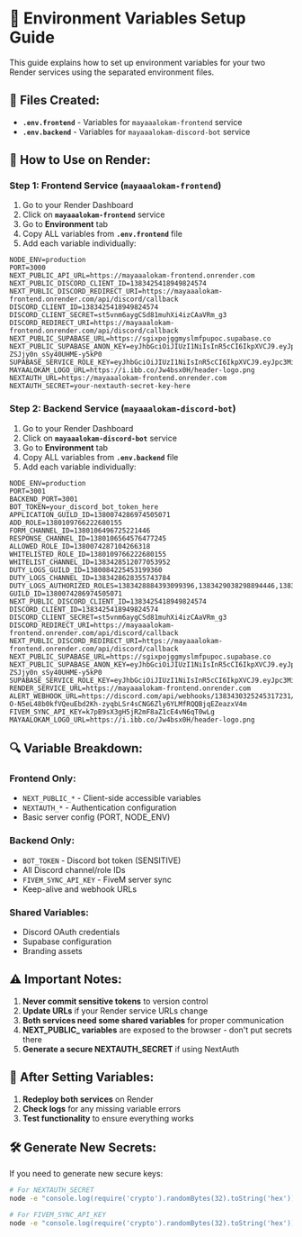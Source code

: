 # 🔧 Environment Variables Setup Guide

This guide explains how to set up environment variables for your two Render services using the separated environment files.

## 📁 **Files Created:**

- **`.env.frontend`** - Variables for `mayaaalokam-frontend` service
- **`.env.backend`** - Variables for `mayaaalokam-discord-bot` service

## 🚀 **How to Use on Render:**

### **Step 1: Frontend Service (`mayaaalokam-frontend`)**

1. Go to your Render Dashboard
2. Click on **`mayaaalokam-frontend`** service
3. Go to **Environment** tab
4. Copy ALL variables from **`.env.frontend`** file
5. Add each variable individually:

```
NODE_ENV=production
PORT=3000
NEXT_PUBLIC_API_URL=https://mayaaalokam-frontend.onrender.com
NEXT_PUBLIC_DISCORD_CLIENT_ID=1383425418949824574
NEXT_PUBLIC_DISCORD_REDIRECT_URI=https://mayaaalokam-frontend.onrender.com/api/discord/callback
DISCORD_CLIENT_ID=1383425418949824574
DISCORD_CLIENT_SECRET=st5vnm6aygCSd81muhXi4izCAaVRm_g3
DISCORD_REDIRECT_URI=https://mayaaalokam-frontend.onrender.com/api/discord/callback
NEXT_PUBLIC_SUPABASE_URL=https://sgixpojggmyslmfpupoc.supabase.co
NEXT_PUBLIC_SUPABASE_ANON_KEY=eyJhbGciOiJIUzI1NiIsInR5cCI6IkpXVCJ9.eyJpc3MiOiJzdXBhYmFzZSIsInJlZiI6InNnaXhwb2pnZ215c2xtZnB1cG9jIiwicm9sZSI6ImFub24iLCJpYXQiOjE3NDk1ODcwODcsImV4cCI6MjA2NTE2MzA4N30.PrQuQzdbkEgq1zS1Faj-ZSJjy0n_sSy40UHME-y5kP0
SUPABASE_SERVICE_ROLE_KEY=eyJhbGciOiJIUzI1NiIsInR5cCI6IkpXVCJ9.eyJpc3MiOiJzdXBhYmFzZSIsInJlZiI6InNnaXhwb2pnZ215c2xtZnB1cG9jIiwicm9sZSI6InNlcnZpY2Vfcm9sZSIsImlhdCI6MTc0OTU4NzA4NywiZXhwIjoyMDY1MTYzMDg3fQ.WnSjj8y0U4nJ3m4hyOVSnXnCeYDOQBpwCGbCSrRXy6E
MAYAALOKAM_LOGO_URL=https://i.ibb.co/Jw4bsx0H/header-logo.png
NEXTAUTH_URL=https://mayaaalokam-frontend.onrender.com
NEXTAUTH_SECRET=your-nextauth-secret-key-here
```

### **Step 2: Backend Service (`mayaaalokam-discord-bot`)**

1. Go to your Render Dashboard
2. Click on **`mayaaalokam-discord-bot`** service
3. Go to **Environment** tab
4. Copy ALL variables from **`.env.backend`** file
5. Add each variable individually:

```
NODE_ENV=production
PORT=3001
BACKEND_PORT=3001
BOT_TOKEN=your_discord_bot_token_here
APPLICATION_GUILD_ID=1380074286974505071
ADD_ROLE=1380109766222680155
FORM_CHANNEL_ID=1380106496725221446
RESPONSE_CHANNEL_ID=1380106564576477245
ALLOWED_ROLE_ID=1380074287104266318
WHITELISTED_ROLE_ID=1380109766222680155
WHITELIST_CHANNEL_ID=1383428512077053952
DUTY_LOGS_GUILD_ID=1380084225453199360
DUTY_LOGS_CHANNEL_ID=1383428628355743784
DUTY_LOGS_AUTHORIZED_ROLES=1383428884393099396,1383429038298894446,1383429096830275724,1383429225436151838
GUILD_ID=1380074286974505071
NEXT_PUBLIC_DISCORD_CLIENT_ID=1383425418949824574
DISCORD_CLIENT_ID=1383425418949824574
DISCORD_CLIENT_SECRET=st5vnm6aygCSd81muhXi4izCAaVRm_g3
DISCORD_REDIRECT_URI=https://mayaaalokam-frontend.onrender.com/api/discord/callback
NEXT_PUBLIC_DISCORD_REDIRECT_URI=https://mayaaalokam-frontend.onrender.com/api/discord/callback
NEXT_PUBLIC_SUPABASE_URL=https://sgixpojggmyslmfpupoc.supabase.co
NEXT_PUBLIC_SUPABASE_ANON_KEY=eyJhbGciOiJIUzI1NiIsInR5cCI6IkpXVCJ9.eyJpc3MiOiJzdXBhYmFzZSIsInJlZiI6InNnaXhwb2pnZ215c2xtZnB1cG9jIiwicm9sZSI6ImFub24iLCJpYXQiOjE3NDk1ODcwODcsImV4cCI6MjA2NTE2MzA4N30.PrQuQzdbkEgq1zS1Faj-ZSJjy0n_sSy40UHME-y5kP0
SUPABASE_SERVICE_ROLE_KEY=eyJhbGciOiJIUzI1NiIsInR5cCI6IkpXVCJ9.eyJpc3MiOiJzdXBhYmFzZSIsInJlZiI6InNnaXhwb2pnZ215c2xtZnB1cG9jIiwicm9sZSI6InNlcnZpY2Vfcm9sZSIsImlhdCI6MTc0OTU4NzA4NywiZXhwIjoyMDY1MTYzMDg3fQ.WnSjj8y0U4nJ3m4hyOVSnXnCeYDOQBpwCGbCSrRXy6E
RENDER_SERVICE_URL=https://mayaaalokam-frontend.onrender.com
ALERT_WEBHOOK_URL=https://discord.com/api/webhooks/1383430325245317231/ywbxXuKW-O-N5eL48b0kfVQeuEbd2Kh-zyqbLSr4sCNG6Zly6YLMfRQQBjqEZeazxV4m
FIVEM_SYNC_API_KEY=k7pB9sX3gH5jR2mF8aZ1cE4vN6qT0wLg
MAYAALOKAM_LOGO_URL=https://i.ibb.co/Jw4bsx0H/header-logo.png
```

## 🔍 **Variable Breakdown:**

### **Frontend Only:**
- `NEXT_PUBLIC_*` - Client-side accessible variables
- `NEXTAUTH_*` - Authentication configuration
- Basic server config (PORT, NODE_ENV)

### **Backend Only:**
- `BOT_TOKEN` - Discord bot token (SENSITIVE)
- All Discord channel/role IDs
- `FIVEM_SYNC_API_KEY` - FiveM server sync
- Keep-alive and webhook URLs

### **Shared Variables:**
- Discord OAuth credentials
- Supabase configuration
- Branding assets

## ⚠️ **Important Notes:**

1. **Never commit sensitive tokens** to version control
2. **Update URLs** if your Render service URLs change
3. **Both services need some shared variables** for proper communication
4. **NEXT_PUBLIC_ variables** are exposed to the browser - don't put secrets there
5. **Generate a secure NEXTAUTH_SECRET** if using NextAuth

## 🔄 **After Setting Variables:**

1. **Redeploy both services** on Render
2. **Check logs** for any missing variable errors
3. **Test functionality** to ensure everything works

## 🛠️ **Generate New Secrets:**

If you need to generate new secure keys:

```bash
# For NEXTAUTH_SECRET
node -e "console.log(require('crypto').randomBytes(32).toString('hex'))"

# For FIVEM_SYNC_API_KEY
node -e "console.log(require('crypto').randomBytes(32).toString('hex'))"
``` 